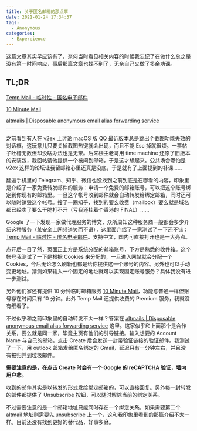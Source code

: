 ```yaml
---
title: 关于匿名邮箱的那点事
date: 2021-01-24 17:34:57
tags:
  - Anonymous
categories:
  - Expereience
---
```


这篇文章其实早应该有了，奈何当时看见相关内容的时候我忘记了在做什么总之是没有第一时间响应，事后那篇文章也找不到了，无奈自己又做了多余功课。

## TL;DR

[Temp Mail - 临时性 - 匿名电子邮件](https://temp-mail.org/zh/)

[10 Minute Mail](https://temp-mail.org/zh/10minutemail)

[altmails | Disposable anonymous email alias forwarding service](https://altmails.com)

<!--more-->

---

之前看到有人在 v2ex 上讨论 macOS 版 QQ 最近版本总是跳出个截图功能失效的对话框，这玩意儿只要关掉截图热键就会出现，而且不能 Esc 掉就很烦。一票帖子吐槽无数但却没啥办法也是无奈。后来楼主老哥用 time machine 还原了旧版本的安装包，我回帖请他提供一个被问到邮箱，于是这才想起来。公共场合哪怕是 v2ex 这样的论坛让我留邮箱心里还真是没底，于是就有了上面提到的补课……

翻遍手机里的 Telegram、知乎、微信也没找到之前到底是在哪看的内容，印象里是介绍了一家免费转发邮件的服务：申请一个免费的邮箱账号，可以把这个账号绑定到你现有的邮箱里。一旦这个帐号收到邮件就会自动转发给绑定邮箱，同时还可以随时销毁这个帐号。搜了一圈知乎，找到的要么收费（mailbox）要么就是域名都已经卖了要么干脆打不开（亏我还挂着个香港的 FINAL）……

Google 了一下发现一家做代理服务的博文，众所周知这种服务商一般都会多少介绍这种服务（某安全上网频道笑而不语），这里面介绍了一家测试了一下还不错：[Temp Mail - 临时性 - 匿名电子邮件](https://temp-mail.org/zh/)。支持中文，国内可直接打开也是一大亮点。

点开后一目了然，页面正上方是系统分配的邮箱账号，下方是熟悉的收件箱。这个帐号我测试了一下是根据 Cookies 来分配的，一旦进入网站就会分配一个 Cookies，今后无论怎么刷新也都是给你提供这一个账号的内容。另外也可以手动变更地址。猜测如果输入一个固定的地址就可以实现固定账号服务？具体我没有进一步测试。

另外他们家还有提供 10 分钟临时邮箱服务 [10 Minute Mail](https://temp-mail.org/zh/10minutemail)，功能与普通一样但账号存在时间只有 10 分钟。此外 Temp Mail 还提供收费的 Premium 服务，我就没有细看了。

不过似乎和之前印象里的自动转发不太一样？答案在 [altmails | Disposable anonymous email alias forwarding service](https://altmails.com) 这里。这家似乎和上面那个是合作关系，要么就是同一家，毕竟主页有他们的引导链接。输入想要的 Account Name 与自己的邮箱，点击 Create 后会发送一封带验证链接的验证邮件。我测试了一下，用 outlook 邮箱发给匿名绑定的 Gmail，延迟只有一分钟左右，并且没有被归并到垃圾邮件。

**需要注意的是，在点击 Create 时会有一个 Google 的 reCAPTCHA 验证，墙内用户悲。**

收到的邮件其实是以转发的形式发给绑定邮箱的，可以直接回复。另外每一封转发的邮件都提供了 Unsubscribe 按钮，可以随时解除当前的绑定关系。

不过需要注意的是一个邮箱地址只能同时存在一个绑定关系，如果需要第二个 altmail 地址则需要先 unsubscribe 上一个，这和我印象里看到的那篇介绍不太一样。目前还没有找到更好的替代品，好事多磨。
